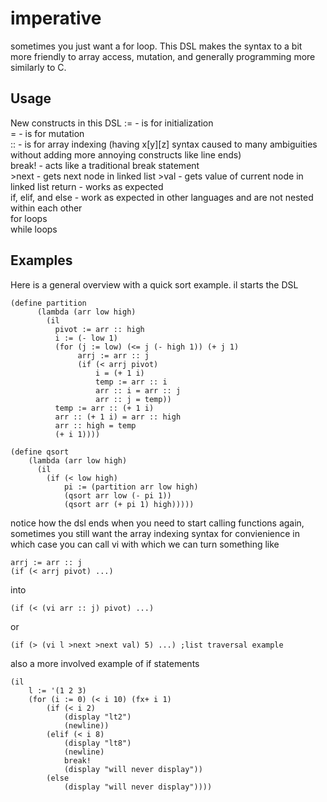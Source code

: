 # imperative
sometimes you just want a for loop. This DSL makes the syntax to a bit more friendly to array access, mutation, and generally programming more similarly to C.

## Usage
New constructs in this DSL
:= - is for initialization\
= - is for mutation\
:: - is for array indexing (having x[y][z] syntax caused to many ambiguities without adding more annoying constructs like line ends)\
break! - acts like a traditional break statement\
\>next - gets next node in linked list
\>val - gets value of current node in linked list
return - works as expected\
if, elif, and else - work as expected in other languages and are not nested within each other\
for loops\
while loops


## Examples

Here is a general overview with a quick sort example. il starts the DSL 
```
(define partition
      (lambda (arr low high)
        (il
          pivot := arr :: high
          i := (- low 1)
          (for (j := low) (<= j (- high 1)) (+ j 1)
               arrj := arr :: j
               (if (< arrj pivot)
                   i = (+ 1 i)
                   temp := arr :: i
                   arr :: i = arr :: j
                   arr :: j = temp))
          temp := arr :: (+ 1 i)
          arr :: (+ 1 i) = arr :: high
          arr :: high = temp
          (+ i 1))))

(define qsort
    (lambda (arr low high)
      (il
        (if (< low high)
            pi := (partition arr low high)
            (qsort arr low (- pi 1))
            (qsort arr (+ pi 1) high)))))
```

notice how the dsl ends when you need to start calling functions again, sometimes you still want the array indexing syntax for convienience in which case you can call vi with which we can turn something like
```
arrj := arr :: j
(if (< arrj pivot) ...)
```
into 
```
(if (< (vi arr :: j) pivot) ...)
```

or 
```
(if (> (vi l >next >next val) 5) ...) ;list traversal example
```

also a more involved example of if statements
```
(il
    l := '(1 2 3)
    (for (i := 0) (< i 10) (fx+ i 1)
        (if (< i 2)
            (display "lt2")
            (newline))
        (elif (< i 8)
            (display "lt8")
            (newline)
            break!
            (display "will never display"))
        (else
            (display "will never display"))))
```


